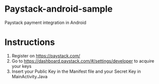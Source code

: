 # Paystack-android-sample
Paystack payment integration in Android

# Instructions
1. Register on https://paystack.com/ 
2. Go to https://dashboard.paystack.com/#/settings/developer to acquire your keys
3. Insert your Public Key in the Manifest file and your Secret Key in MainActivity.Java
